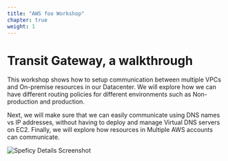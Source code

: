 ```yaml
---
title: "AWS foo Workshop"
chapter: true
weight: 1
---
```


# Transit Gateway, a walkthrough

This workshop shows how to setup communication between multiple VPCs and On-premise resources in our Datacenter. We will explore how we can have different routing policies for different environments such as Non-production and production.

Next, we will make sure that we can easily communicate using DNS names vs IP addresses, without having to deploy and manage Virtual DNS servers on EC2. Finally, we will explore how resources in Multiple AWS accounts can communicate.

![Speficy Details Screenshot](images/hybrid-tgw-diagram.png)
